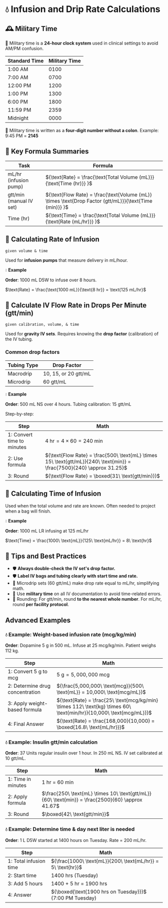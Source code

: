 # 💧 Infusion and Drip Rate Calculations

## 🕰️ Military Time

📍 Military time is a **24-hour clock system** used in clinical settings to avoid AM/PM confusion.

| Standard Time | Military Time |
|---------------|----------------|
| 1:00 AM       | 0100           |
| 7:00 AM       | 0700           |
| 12:00 PM      | 1200           |
| 1:00 PM       | 1300           |
| 6:00 PM       | 1800           |
| 11:59 PM      | 2359           |
| Midnight      | 0000           |

🚨 Military time is written as a **four-digit number without a colon**. Example: 9:45 PM = **2145**

## 🔑 Key Formula Summaries

| Task | Formula |
|------|---------|
| mL/hr (infusion pump) | ${\text{Rate} = \frac{\text{Total Volume (mL)}}{\text{Time (hr)}} }$ |
| gtt/min (manual IV set) | ${\text{Flow Rate} = \frac{\text{Volume (mL)} \times \text{Drop Factor (gtt/mL)}}{\text{Time (min)}} }$ |
| Time (hr) | ${\text{Time} = \frac{\text{Total Volume (mL)}}{\text{Rate (mL/hr)}} }$ |

## 📘 Calculating Rate of Infusion

`given volume & time`

Used for **infusion pumps** that measure delivery in mL/hour.

💧 **Example**

**Order**: 1000 mL D5W to infuse over 8 hours.

$\text{Rate} = \frac{\text{1000 mL}}{\text{8 hr}} = \text{125 mL/hr}$

## 📘 Calculate IV Flow Rate in Drops Per Minute (gtt/min)

`given calibration, volume, & time`

Used for **gravity IV sets**. Requires knowing the **drop factor** (calibration) of the IV tubing.

### Common drop factors

| Tubing Type | Drop Factor |
|-------------|-------------|
| Macrodrip   | 10, 15, or 20 gtt/mL |
| Microdrip   | 60 gtt/mL            |

💧 **Example**

**Order**: 500 mL NS over 4 hours. Tubing calibration: 15 gtt/mL

Step-by-step:

| Step | Math |
|------|------|
| 1: Convert time to minutes | ${4\ \text{hr} = 4 \times 60 = 240\ \text{min}}$ |
| 2: Use formula | ${\text{Flow Rate} = \frac{500\ \text{mL} \times 15\ \text{gtt/mL}}{240\ \text{min}} = \frac{7500}{240} \approx 31.25}$ |
| 3: Round | ${\text{Flow Rate} = \boxed{31\ \text{gtt/min}}}$ |

## 📘 Calculating Time of Infusion

Used when the total volume and rate are known. Often needed to project when a bag will finish.

💧 **Example**

**Order**: 1000 mL LR infusing at 125 mL/hr

$\text{Time} = \frac{1000\ \text{mL}}{125\ \text{mL/hr}} = 8\ \text{hr}$

## 🚨 Tips and Best Practices

- 🛡️ **Always double-check the IV set's drop factor.**
- 🛡️ **Label IV bags and tubing clearly with start time and rate.**
- 📍 Microdrip sets (60 gtt/mL) make drop rate equal to mL/hr, simplifying math.
- 📍 Use **military time** on all IV documentation to avoid time-related errors.
- 🚨 Rounding: For gtt/min, round **to the nearest whole number**. For mL/hr, round **per facility protocol**.

## Advanced Examples

### 💧 Example: Weight-based infusion rate (mcg/kg/min)

**Order**: Dopamine 5 g in 500 mL. Infuse at 25 mcg/kg/min. Patient weighs 112 kg.

| Step | Math |
|------|------|
| 1: Convert 5 g to mcg | ${\text{5 g} = 5,000,000\ \text{mcg}}$ |
| 2: Determine drug concentration | ${\frac{5,000,000\ \text{mcg}}{500\ \text{mL}} = 10,000\ \text{mcg/mL}}$ |
| 3: Apply weight-based formula | ${\text{Rate} = \frac{25\ \text{mcg/kg/min} \times 112\ \text{kg} \times 60\ \text{min/hr}}{10,000\ \text{mcg/mL}}}$ |
| 4: Final Answer | ${\text{Rate} = \frac{168,000}{10,000} = \boxed{16.8\ \text{mL/hr}}}$ |

### 💧 Example: Insulin gtt/min calculation

**Order**: 37 Units regular insulin over 1 hour. In 250 mL NS. IV set calibrated at 10 gtt/mL.

| Step | Math |
|------|------|
| 1: Time in minutes | 1 hr = 60 min |
| 2: Apply formula | $\frac{250\ \text{mL} \times 10\ \text{gtt/mL}}{60\ \text{min}} = \frac{2500}{60} \approx 41.67$ |
| 3: Round | $\boxed{42\ \text{gtt/min}}$ |

### 💧 Example: Determine time & day next liter is needed

**Order**: 1 L D5W started at 1400 hours on Tuesday. Rate = 200 mL/hr.

| Step | Math |
|------|------|
| 1: Total infusion time | ${\frac{1000\ \text{mL}}{200\ \text{mL/hr}} = 5\ \text{hr}}$ |
| 2: Start time | 1400 hrs (Tuesday) |
| 3: Add 5 hours | 1400 + 5 hr = 1900 hrs |
| 4: Answer | ${\boxed{\text{1900 hrs on Tuesday}}}$ (7:00 PM Tuesday) |

<!-- 
## Reference

Pharmacy Calculations, 6e; Morton Publishing | Chapter 29
-->
